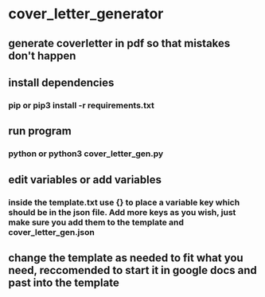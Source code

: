 # cover_letter_generator

## generate coverletter in pdf so that mistakes don't happen

## install dependencies
### pip or pip3  install -r requirements.txt

## run program
### python or python3 cover_letter_gen.py

## edit variables or add variables
### inside the template.txt use {} to place a variable key which should be in the json file. Add more keys as you wish, just make sure you add them to the template and cover_letter_gen.json

## change the template as needed to fit what you need, reccomended to start it in google docs and past into the template



